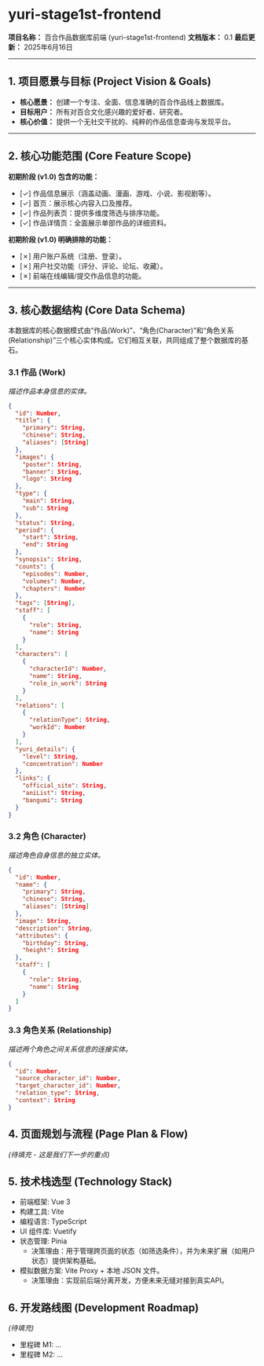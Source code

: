 # yuri-stage1st-frontend

**项目名称：** 百合作品数据库前端 (yuri-stage1st-frontend)
**文档版本：** 0.1
**最后更新：** 2025年6月16日

---

## 1. 项目愿景与目标 (Project Vision & Goals)

* **核心愿景：** 创建一个专注、全面、信息准确的百合作品线上数据库。
* **目标用户：** 所有对百合文化感兴趣的爱好者、研究者。
* **核心价值：** 提供一个无社交干扰的、纯粹的作品信息查询与发现平台。

---

## 2. 核心功能范围 (Core Feature Scope)

**初期阶段 (v1.0) 包含的功能：**
* [✓] 作品信息展示（涵盖动画、漫画、游戏、小说、影视剧等）。
* [✓] 首页：展示核心内容入口及推荐。
* [✓] 作品列表页：提供多维度筛选与排序功能。
* [✓] 作品详情页：全面展示单部作品的详细资料。

**初期阶段 (v1.0) 明确排除的功能：**
* [✗] 用户账户系统（注册、登录）。
* [✗] 用户社交功能（评分、评论、论坛、收藏）。
* [✗] 前端在线编辑/提交作品信息的功能。

---

## 3. 核心数据结构 (Core Data Schema)

本数据库的核心数据模式由“作品(Work)”、“角色(Character)”和“角色关系(Relationship)”三个核心实体构成。它们相互关联，共同组成了整个数据库的基石。

### 3.1 作品 (Work)
*描述作品本身信息的实体。*
```json
{
  "id": Number,
  "title": {
    "primary": String,
    "chinese": String,
    "aliases": [String]
  },
  "images": {
    "poster": String,
    "banner": String,
    "logo": String
  },
  "type": {
    "main": String,
    "sub": String
  },
  "status": String,
  "period": {
    "start": String,
    "end": String
  },
  "synopsis": String,
  "counts": {
    "episodes": Number,
    "volumes": Number,
    "chapters": Number
  },
  "tags": [String],
  "staff": [
    {
      "role": String,
      "name": String
    }
  ],
  "characters": [
    {
      "characterId": Number,
      "name": String,
      "role_in_work": String
    }
  ],
  "relations": [
    {
      "relationType": String,
      "workId": Number
    }
  ],
  "yuri_details": {
    "level": String,
    "concentration": Number
  },
  "links": {
    "official_site": String,
    "aniList": String,
    "bangumi": String
  }
}
```

### 3.2 角色 (Character)
*描述角色自身信息的独立实体。*
```json
{
  "id": Number,
  "name": {
    "primary": String,
    "chinese": String,
    "aliases": [String]
  },
  "image": String,
  "description": String,
  "attributes": {
    "birthday": String,
    "height": String
  },
  "staff": [
    {
      "role": String,
      "name": String
    }
  ]
}
```

### 3.3 角色关系 (Relationship)
*描述两个角色之间关系信息的连接实体。*
```json
{
  "id": Number,
  "source_character_id": Number,
  "target_character_id": Number,
  "relation_type": String,
  "context": String
}
```

## 4. 页面规划与流程 (Page Plan & Flow)
*(待填充 - 这是我们下一步的重点)*

## 5. 技术栈选型 (Technology Stack)
- 前端框架: Vue 3
- 构建工具: Vite
- 编程语言: TypeScript
- UI 组件库: Vuetify
- 状态管理: Pinia
    - 决策理由：用于管理跨页面的状态（如筛选条件），并为未来扩展（如用户状态）提供架构基础。
- 模拟数据方案: Vite Proxy + 本地 JSON 文件。
    - 决策理由：实现前后端分离开发，方便未来无缝对接到真实API。

## 6. 开发路线图 (Development Roadmap)
*(待填充)*

- 里程碑 M1: ...
- 里程碑 M2: ...